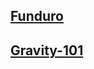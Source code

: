 ## [Funduro](https://mb-otago.github.io/Event-Results/2018/funduro)
## [Gravity-101](https://mb-otago.github.io/Event-Results/2018/Gravity-101)